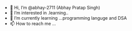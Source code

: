 - 👋 Hi, I’m @abhay-2711 (Abhay Pratap Singh)
- 👀 I’m interested in .learning..
- 🌱 I’m currently learning ...programming languge and DSA
- 📫 How to reach me ...

<!---
abhay-2711/abhay-2711 is a ✨ special ✨ repository because its `README.md` (this file) appears on your GitHub profile.
You can click the Preview link to take a look at your changes.
--->
